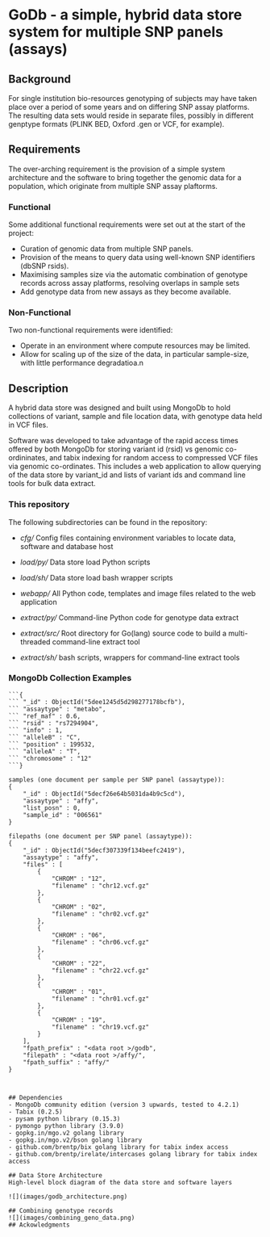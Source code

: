 # GoDb - a simple, hybrid data store system for multiple SNP panels (assays)
## Background
For single institution bio-resources genotyping of subjects may have taken place over a period of some years and on differing SNP assay platforms. The resulting data sets would reside in separate files, possibly in different genptype formats (PLINK BED, Oxford .gen or VCF, for example).


## Requirements
The over-arching requirement is the provision of a simple system architecture and the software to bring together the genomic data for a population, which originate from multiple SNP assay plaftorms.

### Functional
Some additional functional requirements were set out at the start of the project:
* Curation of genomic data from multiple SNP panels.
* Provision of the means to query data using well-known SNP identifiers (dbSNP rsids). 
* Maximising samples size via the automatic combination of genotype records across assay platforms, resolving overlaps in sample sets
* Add genotype data from new assays as they become available.   
 
### Non-Functional
Two non-functional requirements were identified:
* Operate in an environment where compute resources may be limited.
* Allow for scaling up of the size of the data, in particular sample-size, with little performance degradatioa.n   

## Description
A hybrid data store was designed and built using MongoDb to hold collections of variant, sample and file location data, with genotype data held in VCF files.

Software was developed to take advantage of the rapid access times offered by both MongoDb for storing variant id (rsid) vs genomic co-ordininates, and tabix indexing for random access to compressed VCF files via genomic co-ordinates. This includes a web application to allow querying of the data store by variant_id and lists of variant ids and command line tools for bulk data extract.

### This repository 
The following subdirectories can be found in the repository:

- *cfg/* Config files containing environment variables to locate data, software and database host 

- *load/py/* Data store load Python scripts

- *load/sh/* Data store load bash wrapper scripts

- *webapp/* All Python code, templates and image files related to the web application

- *extract/py/* Command-line Python code for genotype data extract 

- *extract/src/* Root directory for Go(lang) source code to build a multi-threaded command-line extract tool

- *extract/sh/* bash scripts, wrappers for command-line extract tools

### MongoDb Collection Examples
```variants (one document per variant per SNP panel (assaytype)):
```{
```	"_id" : ObjectId("5dee1245d5d298277178bcfb"),
```	"assaytype" : "metabo",
```	"ref_maf" : 0.6,
```	"rsid" : "rs7294904",
```	"info" : 1,
```	"alleleB" : "C",
```	"position" : 199532,
```	"alleleA" : "T",
```	"chromosome" : "12"
```}

samples (one document per sample per SNP panel (assaytype)):
{
	"_id" : ObjectId("5decf26e64b5031da4b9c5cd"),
	"assaytype" : "affy",
	"list_posn" : 0,
	"sample_id" : "006561"
}

filepaths (one document per SNP panel (assaytype)):
{
	"_id" : ObjectId("5decf307339f134beefc2419"),
	"assaytype" : "affy",
	"files" : [
		{
			"CHROM" : "12",
			"filename" : "chr12.vcf.gz"
		},
		{
			"CHROM" : "02",
			"filename" : "chr02.vcf.gz"
		},
		{
			"CHROM" : "06",
			"filename" : "chr06.vcf.gz"
		},
		{
			"CHROM" : "22",
			"filename" : "chr22.vcf.gz"
		},
		{
			"CHROM" : "01",
			"filename" : "chr01.vcf.gz"
		},
		{
			"CHROM" : "19",
			"filename" : "chr19.vcf.gz"
		}
	],
	"fpath_prefix" : "<data root >/godb",
	"filepath" : "<data root >/affy/",
	"fpath_suffix" : "affy/"
}



## Dependencies
- MongoDb community edition (version 3 upwards, tested to 4.2.1)
- Tabix (0.2.5)
- pysam python library (0.15.3)
- pymongo python library (3.9.0)
- gopkg.in/mgo.v2 golang library
- gopkg.in/mgo.v2/bson golang library
- github.com/brentp/bix golang library for tabix index access
- github.com/brentp/irelate/intercases golang library for tabix index access

## Data Store Architecture 
High-level block diagram of the data store and software layers

![](images/godb_architecture.png)

## Combining genotype records 
![](images/combining_geno_data.png)
## Ackowledgments

